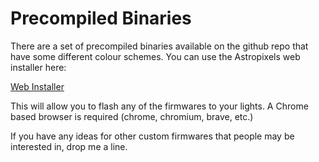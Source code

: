# Precompiled Binaries

There are a set of precompiled binaries available on the github repo that have some different colour schemes. You can use the Astropixels web installer here:

[Web Installer](https://dpoulson.github.io/Astropixels/)

This will allow you to flash any of the firmwares to your lights. A Chrome based browser is required (chrome, chromium, brave, etc.)

If you have any ideas for other custom firmwares that people may be interested in, drop me a line.



